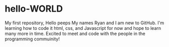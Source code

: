 # hello-WORLD
My first repository, 
Hello peeps
  My names Ryan and I am new to GitHub. I'm learning how to code it html, css, and Javascript for now and hope to learn many more in time. Excited to meet and code with the people in the programming commuinity!
